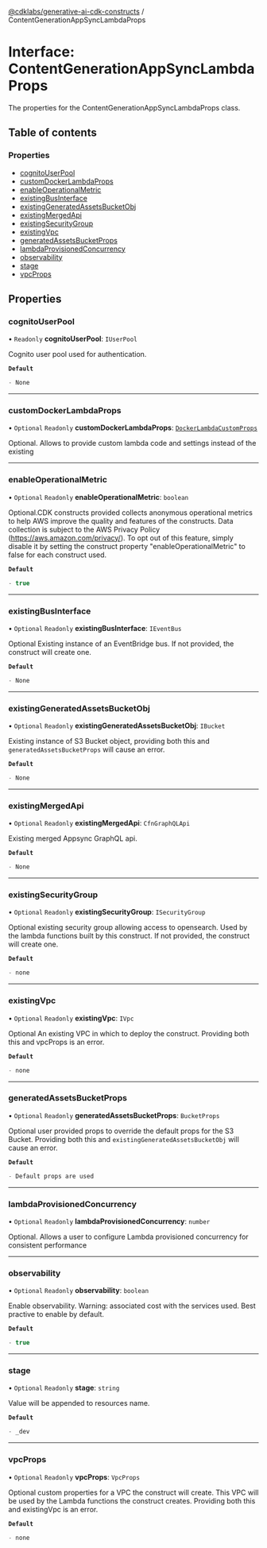 [@cdklabs/generative-ai-cdk-constructs](../README.md) / ContentGenerationAppSyncLambdaProps

# Interface: ContentGenerationAppSyncLambdaProps

The properties for the ContentGenerationAppSyncLambdaProps class.

## Table of contents

### Properties

- [cognitoUserPool](ContentGenerationAppSyncLambdaProps.md#cognitouserpool)
- [customDockerLambdaProps](ContentGenerationAppSyncLambdaProps.md#customdockerlambdaprops)
- [enableOperationalMetric](ContentGenerationAppSyncLambdaProps.md#enableoperationalmetric)
- [existingBusInterface](ContentGenerationAppSyncLambdaProps.md#existingbusinterface)
- [existingGeneratedAssetsBucketObj](ContentGenerationAppSyncLambdaProps.md#existinggeneratedassetsbucketobj)
- [existingMergedApi](ContentGenerationAppSyncLambdaProps.md#existingmergedapi)
- [existingSecurityGroup](ContentGenerationAppSyncLambdaProps.md#existingsecuritygroup)
- [existingVpc](ContentGenerationAppSyncLambdaProps.md#existingvpc)
- [generatedAssetsBucketProps](ContentGenerationAppSyncLambdaProps.md#generatedassetsbucketprops)
- [lambdaProvisionedConcurrency](ContentGenerationAppSyncLambdaProps.md#lambdaprovisionedconcurrency)
- [observability](ContentGenerationAppSyncLambdaProps.md#observability)
- [stage](ContentGenerationAppSyncLambdaProps.md#stage)
- [vpcProps](ContentGenerationAppSyncLambdaProps.md#vpcprops)

## Properties

### cognitoUserPool

• `Readonly` **cognitoUserPool**: `IUserPool`

Cognito user pool used for authentication.

**`Default`**

```ts
- None
```

___

### customDockerLambdaProps

• `Optional` `Readonly` **customDockerLambdaProps**: [`DockerLambdaCustomProps`](DockerLambdaCustomProps.md)

Optional. Allows to provide custom lambda code
and settings instead of the existing

___

### enableOperationalMetric

• `Optional` `Readonly` **enableOperationalMetric**: `boolean`

Optional.CDK constructs provided collects anonymous operational
metrics to help AWS improve the quality and features of the
constructs. Data collection is subject to the AWS Privacy Policy
(https://aws.amazon.com/privacy/). To opt out of this feature,
simply disable it by setting the construct property
"enableOperationalMetric" to false for each construct used.

**`Default`**

```ts
- true
```

___

### existingBusInterface

• `Optional` `Readonly` **existingBusInterface**: `IEventBus`

Optional Existing instance of an EventBridge bus. If not provided, the construct will create one.

**`Default`**

```ts
- None
```

___

### existingGeneratedAssetsBucketObj

• `Optional` `Readonly` **existingGeneratedAssetsBucketObj**: `IBucket`

Existing instance of S3 Bucket object, providing both this and `generatedAssetsBucketProps` will cause an error.

**`Default`**

```ts
- None
```

___

### existingMergedApi

• `Optional` `Readonly` **existingMergedApi**: `CfnGraphQLApi`

Existing merged Appsync GraphQL api.

**`Default`**

```ts
- None
```

___

### existingSecurityGroup

• `Optional` `Readonly` **existingSecurityGroup**: `ISecurityGroup`

Optional existing security group allowing access to opensearch. Used by the lambda functions
built by this construct. If not provided, the construct will create one.

**`Default`**

```ts
- none
```

___

### existingVpc

• `Optional` `Readonly` **existingVpc**: `IVpc`

Optional An existing VPC in which to deploy the construct. Providing both this and
vpcProps is an error.

**`Default`**

```ts
- none
```

___

### generatedAssetsBucketProps

• `Optional` `Readonly` **generatedAssetsBucketProps**: `BucketProps`

Optional user provided props to override the default props for the S3 Bucket.
Providing both this and `existingGeneratedAssetsBucketObj` will cause an error.

**`Default`**

```ts
- Default props are used
```

___

### lambdaProvisionedConcurrency

• `Optional` `Readonly` **lambdaProvisionedConcurrency**: `number`

Optional. Allows a user to configure
Lambda provisioned concurrency for consistent performance

___

### observability

• `Optional` `Readonly` **observability**: `boolean`

Enable observability. Warning: associated cost with the services
used. Best practive to enable by default.

**`Default`**

```ts
- true
```

___

### stage

• `Optional` `Readonly` **stage**: `string`

Value will be appended to resources name.

**`Default`**

```ts
- _dev
```

___

### vpcProps

• `Optional` `Readonly` **vpcProps**: `VpcProps`

Optional custom properties for a VPC the construct will create. This VPC will
be used by the Lambda functions the construct creates. Providing
both this and existingVpc is an error.

**`Default`**

```ts
- none
```
